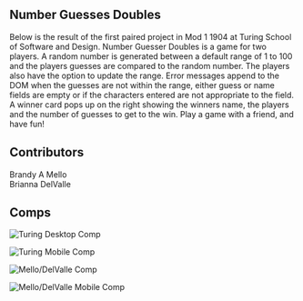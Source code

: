 ## Number Guesses Doubles
Below is the result of the first paired project in Mod 1 1904 at Turing School of Software and Design. Number Guesser Doubles is a game for two players. A random number is generated between a default range of 1 to 100 and the players guesses are compared to the random number. The players also have the option to update the range. Error messages append to the DOM when the guesses are not within the range, either guess or name fields are empty or if the characters entered are not appropriate to the field. A winner card pops up on the right showing the winners name, the players and the number of guesses to get to the win. Play a game with a friend, and have fun!

## Contributors
Brandy A Mello  
Brianna DelValle

## Comps

![Turing Desktop Comp](http://frontend.turing.io/assets/images/projects/number-guesser/week2-numberguesser-01.jpg)

![Turing Mobile Comp](https://imgur.com/KDDAa53.jpg)

![Mello/DelValle Comp](http://imgur.com/8eDNAqi.png)

![Mello/DelValle Mobile Comp](https://imgur.com/lVLyBke.png)

